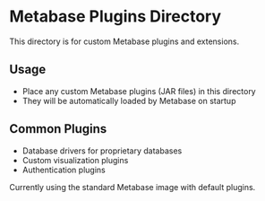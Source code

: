 # Metabase Plugins Directory

This directory is for custom Metabase plugins and extensions.

## Usage
- Place any custom Metabase plugins (JAR files) in this directory
- They will be automatically loaded by Metabase on startup

## Common Plugins
- Database drivers for proprietary databases
- Custom visualization plugins
- Authentication plugins

Currently using the standard Metabase image with default plugins.
